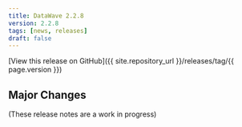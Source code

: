 ```yaml
---
title: DataWave 2.2.8
version: 2.2.8
tags: [news, releases]
draft: false
---
```


[View this release on GitHub]({{ site.repository_url }}/releases/tag/{{ page.version }})

## Major Changes

(These release notes are a work in progress)

